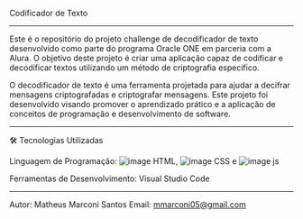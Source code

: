   Codificador de Texto
______________________________________________________________________________________________________________________________________________
Este é o repositório do projeto challenge de decodificador de texto desenvolvido como parte do programa Oracle ONE em parceria com a Alura. 
O objetivo deste projeto é criar uma aplicação capaz de codificar e decodificar textos utilizando um método de criptografia específico.

O decodificador de texto é uma ferramenta projetada para ajudar a decifrar mensagens criptografadas e criptografar mensagens.
Este projeto foi desenvolvido visando promover o aprendizado prático e a aplicação de conceitos de programação e desenvolvimento de software.
______________________________________________________________________________________________________________________________________________
🛠️ Tecnologias Utilizadas

Linguagem de Programação:
![image](https://github.com/user-attachments/assets/054159d0-177e-441f-8745-ab3207310189)
HTML, 
![image](https://github.com/user-attachments/assets/401e3058-5b16-4828-89b4-42b50b85e964)
CSS e 
![image](https://github.com/user-attachments/assets/2ffc38da-b68e-4402-836a-b675b1826ada)
js

Ferramentas de Desenvolvimento:
Visual Studio Code

_______________________________________________________________________________________________________________________________________________
Autor: Matheus Marconi Santos
Email: mmarconi05@gmail.com
